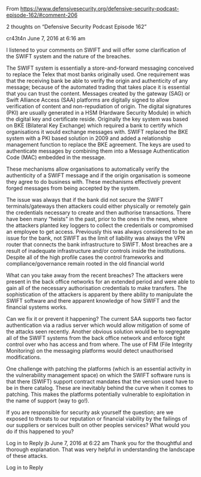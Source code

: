 From https://www.defensivesecurity.org/defensive-security-podcast-episode-162/#comment-206

2 thoughts on “Defensive Security Podcast Episode 162”

cr43t4n June 7, 2016 at 6:16 am

I listened to your comments on SWIFT and will offer some clarification of the SWIFT system and the nature of the breaches.

The SWIFT system is essentially a store-and-forward messaging conceived to replace the Telex that most banks originally used. One requirement was that the receiving bank be able to verify the origin and authenticity of any message; because of the automated trading that takes place it is essential that you can trust the content. Messages created by the gateway (SAG) or Swift Alliance Access (SAA) platforms are digitally signed to allow verification of content and non-repudiation of origin. The digital signatures (PKI) are usually generated in a HSM (Hardware Security Module) in which the digital key and certificate reside. Originally the key system was based on BKE (Bilateral Key Exchange) which required a bank to certify which organisations it would exchange messages with. SWIFT replaced the BKE system with a PKI based solution in 2009 and added a relationship management function to replace the BKE agreement. The keys are used to authenticate messages by combining them into a Message Authentication Code (MAC) embedded in the message.

These mechanisms allow organisations to automatically verify the authenticity of a SWIFT message and if the origin organisation is someone they agree to do business with. These mechanisms effectively prevent forged messages from being accepted by the system.

The issue was always that if the bank did not secure the SWIFT terminals/gateways then attackers could either physically or remotely gain the credentials necessary to create and then authorise transactions. There have been many “heists” in the past, prior to the ones in the news, where the attackers planted key loggers to collect the credentials or compromised an employee to get access. Previously this was always considered to be an issue for the bank, not SWIFT as the limit of liability was always the VPN router that connects the bank infrastructure to SWIFT. Most breaches are a result of inadequate infrastructure and/or controls inside the institutions. Despite all of the high profile cases the control frameworks and compliance/governance remain rooted in the old financial world

What can you take away from the recent breaches?
The attackers were present in the back office networks for an extended period and were able to gain all of the necessary authorisation credentials to make transfers. The sophistication of the attackers is apparent by there ability to manipulate the SWIFT software and there apparent knowledge of how SWIFT and the financial systems works.

Can we fix it or prevent it happening?
The current SAA supports two factor authentication via a radius server which would allow mitigation of some of the attacks seen recently. Another obvious solution would be to segregate all of the SWIFT systems from the back office network and enforce tight control over who has access and from where. The use of FIM (File Integrity Monitoring) on the messaging platforms would detect unauthorised modifications.

One challenge with patching the platforms (which is an essential activity in the vulnerability management space) on which the SWIFT software runs is that there (SWIFT) support contract mandates that the version used have to be in there catalog. These are inevitably behind the curve when it comes to patching. This makes the platforms potentially vulnerable to exploitation in the name of support (way to go!).

If you are responsible for security ask yourself the question; are we exposed to threats to our reputation or financial viability by the failings of our suppliers or services built on other peoples services? What would you do if this happened to you?

Log in to Reply
jb June 7, 2016 at 6:22 am
Thank you for the thoughtful and thorough explanation. That was very helpful in understanding the landscape of these attacks.

Log in to Reply

